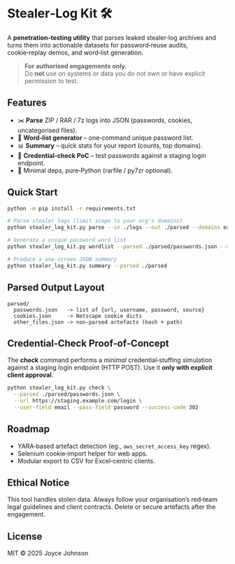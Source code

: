# Stealer‑Log Kit 🛠️

A **penetration‑testing utility** that parses leaked stealer‑log archives and turns them into actionable datasets for password‑reuse audits, cookie‑replay demos, and word‑list generation.

> **For authorised engagements only.**  
> Do **not** use on systems or data you do not own or have explicit permission to test.

## Features

* ✂️ **Parse** ZIP / RAR / 7z logs into JSON (passwords, cookies, uncategorised files).  
* 📝 **Word‑list generator** – one‑command unique password list.  
* 📊 **Summary** – quick stats for your report (counts, top domains).  
* 🚪 **Credential‑check PoC** – test passwords against a staging login endpoint.  
* 🔌 Minimal deps, pure‑Python (rarfile / py7zr optional).

## Quick Start

```bash
python -m pip install -r requirements.txt

# Parse stealer logs (limit scope to your org's domains)
python stealer_log_kit.py parse --in ./logs --out ./parsed --domains example.com

# Generate a unique password word list
python stealer_log_kit.py wordlist --parsed ./parsed/passwords.json --out wordlist.txt

# Produce a one‑screen JSON summary
python stealer_log_kit.py summary --parsed ./parsed
```

## Parsed Output Layout

```
parsed/
  passwords.json   -> list of {url, username, password, source}
  cookies.json     -> Netscape cookie dicts
  other_files.json -> non‑parsed artefacts (hash + path)
```

## Credential‑Check Proof‑of‑Concept

The **check** command performs a *minimal* credential‑stuffing simulation against a
staging login endpoint (HTTP POST). Use it **only with explicit client approval**.

```bash
python stealer_log_kit.py check \
  --parsed ./parsed/passwords.json \
  --url https://staging.example.com/login \
  --user-field email --pass-field password --success-code 302
```

## Roadmap

* YARA‑based artefact detection (eg., `aws_secret_access_key` regex).  
* Selenium cookie‑import helper for web apps.  
* Modular export to CSV for Excel‑centric clients.

## Ethical Notice

This tool handles stolen data. Always follow your organisation’s red‑team legal
guidelines and client contracts. Delete or secure artefacts after the engagement.

## License

MIT © 2025 Joyce Johnson
